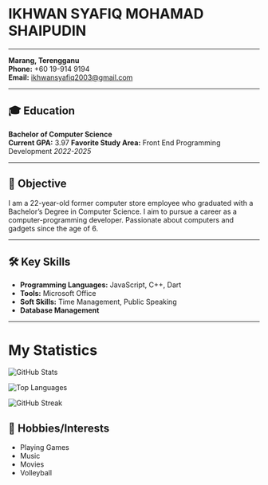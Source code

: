 # IKHWAN SYAFIQ MOHAMAD SHAIPUDIN

---

**Marang, Terengganu**  
**Phone:** +60 19-914 9194  
**Email:** [ikhwansyafiq2003@gmail.com](mailto:ikhwansyafiq2003@gmail.com)

---

## 🎓 Education

**Bachelor of Computer Science**  
**Current GPA:** 3.97 
**Favorite Study Area:** Front End Programming Development 
*2022-2025*

---

## 🎯 Objective

I am a 22-year-old former computer store employee who graduated with a Bachelor’s Degree in Computer Science. I aim to pursue a career as a computer-programming developer. Passionate about computers and gadgets since the age of 6.

---

## 🛠 Key Skills

- **Programming Languages:** JavaScript, C++, Dart 
- **Tools:** Microsoft Office  
- **Soft Skills:** Time Management, Public Speaking  
- **Database Management**

---
# My Statistics

![GitHub Stats](https://github-readme-stats.vercel.app/api?username=Wadupo&show_icons=true&theme=radical)

![Top Languages](https://github-readme-stats.vercel.app/api/top-langs/?username=Wadupo&layout=compact&theme=radical)

![GitHub Streak](https://github-readme-streak-stats.herokuapp.com/?user=Wadupo&theme=radical)


## 🎨 Hobbies/Interests

- Playing Games  
- Music  
- Movies  
- Volleyball  
